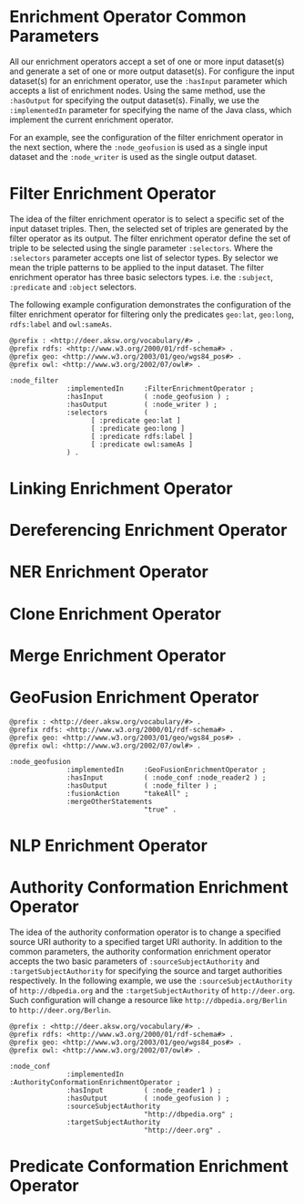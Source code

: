# Enrichment Operator Common Parameters

All our enrichment operators accept a set of one or more input dataset(s) and generate a set of one or more output dataset(s). For configure the input dataset(s) for an enrichment operator, use the `:hasInput` parameter which accepts a list of enrichment nodes. Using the same method, use the `:hasOutput` for specifying the output dataset(s). Finally, we use the `:implementedIn` parameter for specifying the name of the Java class, which implement the current enrichment operator. 

For an example, see the configuration of the filter enrichment operator in the next section, where the `:node_geofusion` is used as a single input dataset and the `:node_writer` is used as the single output dataset.

# Filter Enrichment Operator

The idea of the filter enrichment operator is to select a specific set of the input dataset triples. Then, the selected set of  triples are generated by the filter operator as its output. The filter enrichment operator define the set of triple to be selected using the single parameter `:selectors`. Where the `:selectors` parameter accepts one list of selector types. By selector we mean the triple patterns to be applied to the input dataset. The filter enrichment operator has three basic selectors types. i.e. the `:subject`, `:predicate` and `:object` selectors.


The following example configuration demonstrates the configuration of the filter enrichment operator for filtering only the predicates  `geo:lat`, `geo:long`, `rdfs:label` and `owl:sameAs`. 

```turtle
@prefix : <http://deer.aksw.org/vocabulary/#> .
@prefix rdfs: <http://www.w3.org/2000/01/rdf-schema#> .
@prefix geo: <http://www.w3.org/2003/01/geo/wgs84_pos#> .
@prefix owl: <http://www.w3.org/2002/07/owl#> .

:node_filter
              :implementedIn     :FilterEnrichmentOperator ;
              :hasInput          ( :node_geofusion ) ;
              :hasOutput         ( :node_writer ) ;
              :selectors         (
                    [ :predicate geo:lat ]
                    [ :predicate geo:long ]
                    [ :predicate rdfs:label ]
                    [ :predicate owl:sameAs ]
              ) .
```

# Linking Enrichment Operator

# Dereferencing Enrichment Operator

# NER Enrichment Operator

# Clone Enrichment Operator

# Merge Enrichment Operator

# GeoFusion Enrichment Operator

```turtle
@prefix : <http://deer.aksw.org/vocabulary/#> .
@prefix rdfs: <http://www.w3.org/2000/01/rdf-schema#> .
@prefix geo: <http://www.w3.org/2003/01/geo/wgs84_pos#> .
@prefix owl: <http://www.w3.org/2002/07/owl#> .

:node_geofusion
              :implementedIn     :GeoFusionEnrichmentOperator ;
              :hasInput          ( :node_conf :node_reader2 ) ;
              :hasOutput         ( :node_filter ) ;
              :fusionAction      "takeAll" ;
              :mergeOtherStatements
                                 "true" .
```

# NLP Enrichment Operator

# Authority Conformation Enrichment Operator

The idea of the authority conformation operator is to change a specified source URI authority to a specified target URI authority. In addition to the common parameters, the authority conformation enrichment operator accepts the two basic parameters of `:sourceSubjectAuthority` and `:targetSubjectAuthority` for specifying the source and target authorities respectively. In the following example, we use the `:sourceSubjectAuthority` of `http://dbpedia.org` and the `:targetSubjectAuthority` of `http://deer.org`. Such configuration will change a resource like `http://dbpedia.org/Berlin` to `http://deer.org/Berlin`. 



```turtle
@prefix : <http://deer.aksw.org/vocabulary/#> .
@prefix rdfs: <http://www.w3.org/2000/01/rdf-schema#> .
@prefix geo: <http://www.w3.org/2003/01/geo/wgs84_pos#> .
@prefix owl: <http://www.w3.org/2002/07/owl#> .

:node_conf
              :implementedIn     :AuthorityConformationEnrichmentOperator ;
              :hasInput          ( :node_reader1 ) ;
              :hasOutput         ( :node_geofusion ) ;
              :sourceSubjectAuthority
                                 "http://dbpedia.org" ;
              :targetSubjectAuthority
                                 "http://deer.org" .
```

# Predicate Conformation Enrichment Operator